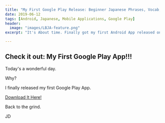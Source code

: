 ```yaml
---
title: "My First Google Play Release: Beginner Japanese Phrases, Vocab, and Hiragana"
date: 2019-06-12
tags: [Android, Japanese, Mobile Applications, Google Play]
header:
  image: "images/LBJA-feature.png"
excerpt: "It's About time. Finally got my first Android App released on Google Play. Horray!"

---
```


## Check it out: My First Google Play App!!!

Today's a wonderful day. 

Why?

I finally released my first Google Play App.

[Download It Here!](https://play.google.com/store/apps/details?id=com.jaydroid.beginnerleveljapanese "Google Play")

Back to the grind.

JD